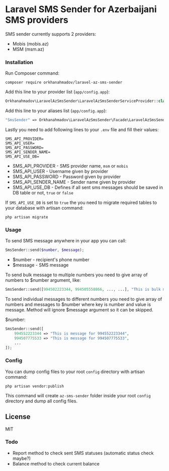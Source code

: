 # Laravel SMS Sender for Azerbaijani SMS providers

SMS sender currently supports 2 providers:
  - Mobis (mobis.az)
  - MSM (msm.az)

### Installation

Run Composer command:

```composer
composer require orkhanahmadov/laravel-az-sms-sender
```

Add this line to your provider list (`app/config.app`):

```php
Orkhanahmadov\LaravelAzSmsSender\LaravelAzSmsSenderServiceProvider::class
```

Add this line to your aliases list (`app/config.app`):

```php
"SmsSender" => Orkhanahmadov\LaravelAzSmsSender\Facade\LaravelAzSmsSender::class
```

Lastly you need to add following lines to your `.env` file and fill their values:
```
SMS_API_PROVIDER=
SMS_API_USER=
SMS_API_PASSWORD=
SMS_API_SENDER_NAME=
SMS_API_USE_DB=
```
  - SMS_API_PROVIDER - SMS provider name, `msm` or `mobis`
  - SMS_API_USER - Username given by provider
  - SMS_API_PASSWORD - Password given by provider
  - SMS_API_SENDER_NAME - Sender name given by provider
  - SMS_API_USE_DB - Defines if all sent sms messages should be saved in DB table or not, `true` or `false`

If `SMS_API_USE_DB` is set to `true` the you need to migrate required tables to your database with artisan command:
```
php artisan migrate
```

### Usage
To send SMS message anywhere in your app you can call:
```php
SmsSender::send($number, $message);
```
  - $number - recipient's phone number
  - $message - SMS message

To send bulk message to multiple numbers you need to give array of numbers to $number argument, like:
```php
SmsSender::send([994502223344, 994505558866, ..., ...], "This is bulk message for all numbers");
```

To send individual messages to different numbers you need to give array of numbers and messages to $number where key is number and value is message. Method will ignore $message argument so it can be skipped.

$number:
```php
SmsSender::send([
    994552223344 => "This is message for 994552223344",
    994507775533 => "This is message for 994507775533",
    ...
]);
```
### Config
You can dump config files to your root `config` directory with artisan command:
```
php artisan vendor:publish
```
This command will create `az-sms-sender` folder inside your root `config` directory and dump all config files.

License
----

MIT

### Todo

 - Report method to check sent SMS statuses (automatic status check maybe?)
 - Balance method to check current balance
